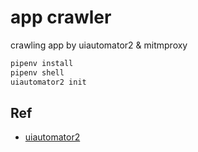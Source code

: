 # app crawler

crawling app by uiautomator2 &amp; mitmproxy

```bash
pipenv install
pipenv shell
uiautomator2 init
```

## Ref

- [uiautomator2](https://github.com/openatx/uiautomator2)
